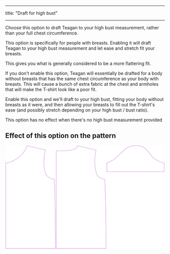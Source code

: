 ***

title: "Draft for high bust"

***

Choose this option to draft Teagan to your high bust measurement, rather than your full chest circumference.

This option is specifically for people with breasts. Enabling it will draft Teagan to your high bust measurement and let ease and stretch fit your breasts.

This gives you what is generally considered to be a more flattering fit.

If you don't enable this option, Teagan will essentially be drafted for a body without breasts that has the same chest circumference as your body with breasts. This will cause a bunch of extra fabric at the chest and armholes that will make the T-shirt look like a poor fit.

Enable this option and we'll draft to your high bust, fitting your body without breasts as it were, and then allowing your breasts to fill out the T-shirt's ease (and possibly stretch depending on your high bust / bust ratio).

<Note>
This option has no effect when there's no high bust measurement provided
</Note>

## Effect of this option on the pattern

![This image shows the effect of this option by superimposing several variants that have a different value for this option](teagan_draftforhighbust_sample.svg "Effect of this option on the pattern")
